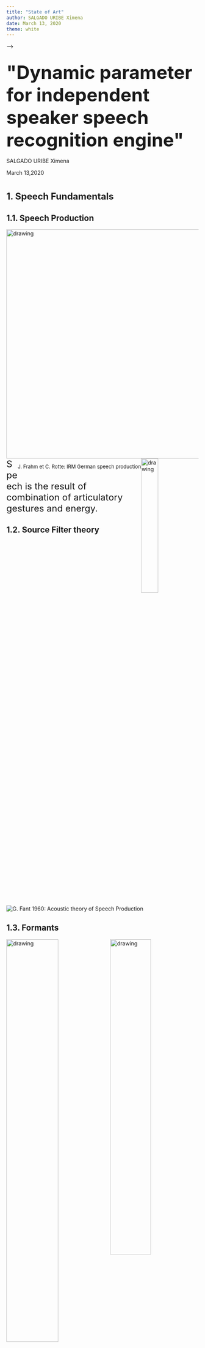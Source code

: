 ```yaml
---
title: "State of Art"
author: SALGADO URIBE Ximena
date: March 13, 2020
theme: white
---
```

<!--
<script type=	"text/javascript" src="https://cdnjs.cloudflare.com/ajax/libs/mathjax/2.7.4/MathJax.js">

var url = 'https://' + 'cdn.rawgit.com/' + 'anumat/IPAjs/master/'  
MathJax.Ajax.config.path["ipa"] = '.';

  MathJax.Hub.Config({
  extensions: ["tex2jax.js", "[ipa]/ipa.js"],
  jax: ["input/TeX","output/HTML-CSS"],
  tex2jax: {inlineMath: [['$','$']]}  
  });

</script>
<script type="text/x-mathjax-config"></script>


[link](https://epfl.ch)

	*italic*

**bold**

![Example image](media/epfl-logo.png)

* Unordered list
* ...

1. Ordered list
2. ... 

> * Incremental list
* (also works for ordered lists)

## {.slide: data-background="media/background.gif"}
 
## "Dynamic parameter for independent speaker speech recognition engine" 
1. Speech fundamentals
2. Static vs. Dynamic parameters 
3. Dynamic  features for indedepent speaker
4. State of the art 
<img src="media/title.jpg" alt="drawing" width="large" />

## 1.3. Formants 

<img src="media/c.png" alt="drawing" width="750"  />

## {.slide: data-background="media/wave.gif"}
Dynamic Aspects: Nonlinearity and context dependent
 <img src="media/dynamic.jpg" alt="drawing" width="50%"  />

 <img src="media/wave.gif" alt="drawing" width="40%" style="border-style: none; box-shadow: none;" /> -->
-->


## <h style="font-size: xxx-large;">"Dynamic parameter for independent speaker speech recognition engine"</h> 

<p>SALGADO URIBE Ximena </p>
<p>March 13,2020</p>


#  <h style="font-size: 85%;"> 1. Speech Fundamentals </h>

## 1.1. Speech Production 

<img src="media/speechprod.png" alt="drawing" width="600" style="float: left;"/>

<img src="media/talking.gif" alt="drawing" width="30%" style="float: right;" />
<p style="font-size: small; float: right;"> J. Frahm et C. Rotte: IRM German speech production</p>
<p style="font-size: x-large; ">
	Speech is the result of combination of articulatory gestures and energy.
</p>

## 1.2. Source Filter theory

![*G. Fant 1960: Acoustic theory of Speech Production*](media/SourceFilter.jpg)

## 1.3. Formants  
<img src="media/v.gif" alt="drawing" width="52%" style="float: left;" />
<img src="media/triangle.png" alt="drawing" width="46%" style="float: right;" />

<p style="font-size: x-large; ">
	Strange (1989) proved that with only the first 2 formants, vowel identification can be achieve
</p>


# <h style="font-size: 85%;">  2. Static vs. Dynamic </h>

## 2.0 Speech Recognition System 

<img src="media/reco.jpg" alt="drawing" width="750"/>

<!--chemin de base de la recco deep learning ou HMM nous utiliser KALDI en version deep learning (info de kaldi que thomas a utiliser) la base de donne est braf du français. -->

## 2.1 Static Speech Features 
<ul style="font-size:70%;">
	<li>Linear Predictive Coding (LPC): Based on a mathematical approximation of the vocal tract. </li>
	<li>Mel Frequency Cepstrum Coeficient (CFCC): Based on human hearing perceptions.</li>
</ul>
<img src="media/MFCC.jpg" alt="drawing" width="750"/>

## 2.2 MFCC vs. Variability
<ul style="font-size:60%;">
	<li> Enviromental variability: caused by noisy surroindings, microphone characteristics. </li> 
	<li> Physiological variability: eg. female vs male vocal tract.</li>
	<li> Coarticulation: speech sound influeced by a preceding or a following speech sound. </li>
</ul>
<img src="media/fm1.png" alt="drawing" width="55%" style="float: left;"/>

<img src="media/fm.jpg" alt="drawing" width="40%" style="float: right; " />
<p style="font-size: small; float: left;"> Watt & Fabricius 2002: Comparison of FLEECE ~ TRAP ~ GOOSE for female and male speakers. </p>

<!--<## 2.3 Dynamic aspect
<ul style="font-size:70%;">
 <li> The conventional linear approaches neglets dynamic structures known to be present in speech.  </li>
 
 <li> Context dependent</li>
</ul>
<img src="media/dynamic.jpg" alt="drawing" width="90%"  />--> 



## 2.3 Dynamic of Consonant 
 <ul style="font-size:60%;">
 <li> Tuller, Case, Ding & Kelso 1994: English "Stay-Say" continuum </li>
 <li> Nguyen, et al. 2005: French "Cepe-Steppe" continuum.</li>
</ul>

<img src="media/staySay.jpg" alt="drawing" width="730"  />
<p style="font-size: small; float: center;"> Praat recording to illustrate "Stay-Say" continuum. </p>


## 2.4 Dynamic of Vowel 
<ul style="font-size:60%;">
 <li> Peterson and Barney 1952, & Hillebrand 1995: Formants frequencies over time. </li>
 <li> Strange 1989: Perception of silent-center syllables .</li>
  <li> R. Carré & Mrayatri 1991: natural vocalic trajectories follow specific paths .</li>
</ul>
<img src="media/CarreMrayatri.jpg" alt="drawing" width="730"  />
<p style="font-size: small; float: center;"> R.Carré et Mrayatri  1991. Vocalic trajectories (a-V2) in the F1-F2 plane </p>


## 2.4 Dynamic of Vowel 
<ul style="font-size:60%;">
 <li>  R. Carré 2007: Vowel indentification using trajectories' rates and directions. </li>
 <li> R. Carré 2009: Vowel identification using knowledge of the point of departure and trajectory direction. </li>
</ul>
<img src="media/aTraj.png" alt="drawing" width="49%" style="float: right;"/>
<img src="media/aiTraj.png" alt="drawing" width="48%" style="float: left; " />
<p style="font-size: small; float: right;"> R.Carre 2007 F1 rates in time domain for in [ai] trace. (right) </p>
<p style="font-size: small; float: left;"> R.Carré & P. Divenyi 2000: temporal representation of [ai] trajectory. (left)  </p>

# <h style="font-size: 85%;">  3. Dynamic features for indedepent speaker </h>

## 3.1 SSCF
<ul style="font-size:60%;">
 <li> K.K. Paliwal 1998: proposed spectral subband controids as a new features and use them as supplement to cepstral features for SR. </li>
 <li> N. Poh et al 2003: suggest that SSCs are more robust to additive noise. </li>
</ul>

<img src="media/SSCF.jpg" alt="drawing" width="38%" style="float: left;"/>
<img src="media/SCFF_acrosstime.png" alt="drawing" width="55%" style="float: right; " />
<p style="font-size: small; float: left;"> Kua et al. 2010: SSCF representation. </p>
<p style="font-size: small; float: right;"> N. Poh et al 2003: Conventional spectrogram overlaid witth SSCF. </p>

## <h style="font-size: 95%;"> 3.2 Modeling Dynamic features </h>

<ul style="font-size:70%;">
	<li> Tran 2006: Confirms that SSCF parameters can replace formants frequencies and act as pseudo-formants.  </li>
</ul>
<img src="media/Tran.jpg" alt="drawing" width="99%"/>
<p style="font-size: medium; float: center;"> Tran 2006. Comparison between SSCF features and formant frequencies on natural Vietnamese signal. </p>


## <h style="font-size: 95%;"> 3.2 Modeling Dynamic features </h>
<ul style="font-size:70%;">
	<li> Tran 2006: Proposed a new method to model acoustic and dynamic features (SSCF).  </li>
	<li> Phuong 2018: Proposed an improvement in SSCF angles calculation    </li>
</ul>

<img src="media/triangle2.jpg" alt="drawing" width="49%" style="float: left;"/>

<img src="media/TranAngle.jpg" alt="drawing" width="49%" style="float: right;"/>
<p style="font-size: medium; float: left;"> R.Carré et al. 2004. Vocalic trajectories in the F1-F2 plane </p>

## <h style="font-size: 95%;"> 3.2 Modeling Dynamic features </h>
<p style="font-size:xx-large; large; ">
	Results showed that SSCF angles have similar values for both male and female speakers. 
</p>

<img src="media/male.jpg" alt="drawing" width="49%" style="float: left; "/>
<img src="media/female.jpg" alt="drawing" width="49%" style="float: right;"/>


## <h style="font-size: 95%;"> 3.2 Modeling Dynamic features </h>
<p style="font-size: x-large";>Results showed that:</p>
<ul>
	<li style="font-size:x-large; ">in both languages the SSCF angle12 was more or less the same. </li>
	<li style="font-size:x-large; ">different values for SSCF angle23 and SSCF angle34 </li>
<img src="media/french-viet34.jpg" alt="drawing" width="48%" style="float: left;"/>
<img src="media/french-viet12.jpg" alt="drawing" width="48%" style="float: right;"/>
<ul>
## 3.3 travail a faire 
<ul style="font-size:70%;">
	<li> Debeuret 2019: Continue with Tran & Phoung 's work comparing different speech recognition methods. </li>
</ul>

<img src="media/thomas.png" alt="drawing" width="80%" />
<!--<p> conclusion: utiliser parametres remplacer mfcc a la entre du sisteme de reco 
thomas kaldi, rentre les angles mais les angles ne peuvent pas utiliser directement, trop bruit qui vient de la complexité de calcul</p>-->
 

## 3.4  What's next? & Why?  

<!--esseyer de trouver un autre parametre en combinant rapport de vitesse  et angle -->

<!-- <span>\$\\ipa{a}\$</span> -->